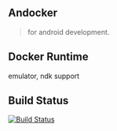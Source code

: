 ## Andocker

> for android development.

## Docker Runtime

emulator, ndk support

## Build Status

[![Build Status](https://travis-ci.org/llog/andocker.svg?branch=master)](https://travis-ci.org/llog/andocker)
